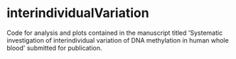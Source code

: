 # interindividualVariation
Code for analysis and plots contained in the manuscript titled 'Systematic investigation of interindividual variation of DNA methylation in human whole blood' submitted for publication.
